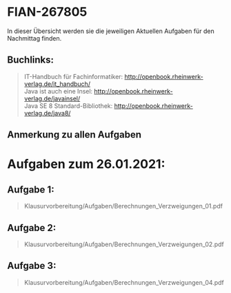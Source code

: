 # FIAN-267805
In dieser Übersicht werden sie die jeweiligen Aktuellen Aufgaben für den Nachmittag finden.

## Buchlinks:
> IT-Handbuch für Fachinformatiker: http://openbook.rheinwerk-verlag.de/it_handbuch/    
> Java ist auch eine Insel: http://openbook.rheinwerk-verlag.de/javainsel/   
> Java SE 8 Standard-Bibliothek: http://openbook.rheinwerk-verlag.de/java8/    

## Anmerkung zu allen Aufgaben

# Aufgaben zum 26.01.2021:

## Aufgabe 1:
> Klausurvorbereitung/Aufgaben/Berechnungen_Verzweigungen_01.pdf

## Aufgabe 2:
> Klausurvorbereitung/Aufgaben/Berechnungen_Verzweigungen_02.pdf

## Aufgabe 3:
> Klausurvorbereitung/Aufgaben/Berechnungen_Verzweigungen_04.pdf
